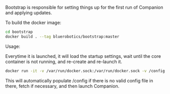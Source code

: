 Bootstrap is responsible for setting things up for the first run of Companion and applying updates.

To build the docker image:

```bash
cd bootstrap
docker build . --tag bluerobotics/bootstrap:master
```


Usage:

Everytime it is launched, it will load the startup settings, wait until the core container is not running, and re-create and re-launch it.

```bash
docker run -it -v /var/run/docker.sock:/var/run/docker.sock -v /config:/config  bluerobotics/bootstrap:master
```

This will automatically populate /config if there is no valid config file in there, fetch if necessary, and then launch Companion.